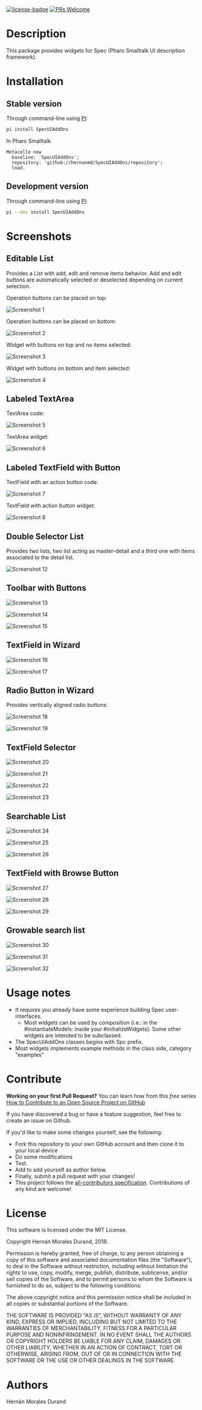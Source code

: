 [![license-badge](https://img.shields.io/badge/license-MIT-blue.svg)](https://img.shields.io/badge/license-MIT-blue.svg)
[![PRs Welcome](https://img.shields.io/badge/PRs-welcome-brightgreen.svg?style=flat-square)](http://makeapullrequest.com)

# Description

This package provides widgets for Spec (Pharo Smalltalk UI description framework).

# Installation

## Stable version

Through command-line using [PI](https://github.com/hernanmd/pi):

```bash
pi install SpecUIAddOns
```

In Pharo Smalltalk

[//]: # (pi)
```smalltalk
Metacello new	  baseline: 'SpecUIAddOns';	  repository: 'github://hernanmd/SpecUIAddOns/repository';	  load.
```

## Development version

Through command-line using [PI](https://github.com/hernanmd/pi):

```bash
pi --dev install SpecUIAddOns
```

# Screenshots

## Editable List

Provides a List with add, edit and remove items behavior. Add and edit buttons are automatically selected or deselected depending on current selection. 

Operation buttons can be placed on top:

![Screenshot 1](screenshots/01_SpcEditableList_code_1.png)

Operation buttons can be placed on bottom:

![Screenshot 2](screenshots/01_SpcEditableList_code_2.png)

Widget with buttons on top and no items selected:

![Screenshot 3](screenshots/01_SpcEditableList_widget_1.png)

Widget with buttons on bottom and item selected:

![Screenshot 4](screenshots/01_SpcEditableList_widget_2.png)

## Labeled TextArea

TextArea code:

![Screenshot 5](screenshots/02_LabeledTextArea_code.png)

TextArea widget:

![Screenshot 6](screenshots/02_LabeledTextArea_widget.png)

## Labeled TextField with Button

TextField with an action button code:

![Screenshot 7](screenshots/03_SpcLabeledTextFieldWithButton_code.png)

TextField with action button widget:

![Screenshot 8](screenshots/03_SpcLabeledTextFieldWithButton_widget.png)

## Double Selector List

Provides two lists, two list acting as master-detail and a third one with items associated to the detail list.

![Screenshot 12](screenshots/05_SpcDoubleSelector_final.png)

## Toolbar with Buttons

![Screenshot 13](screenshots/06_SpcToolbarButtons_code.png)

![Screenshot 14](screenshots/06_Toolbar_2.png)

![Screenshot 15](screenshots/06_Toolbar_3.png)

## TextField in Wizard

![Screenshot 16](screenshots/07_SpcWizardTextField_code.png)

![Screenshot 17](screenshots/07_WizardTextField.png)

## Radio Button in Wizard

Provides vertically aligned radio buttons:

![Screenshot 18](screenshots/08_SpcWizardRadioButtonExample_code.png)

![Screenshot 19](screenshots/08_SpcWizardRadioButtonExample_widget.png)

## TextField Selector

![Screenshot 20](screenshots/09_SpcLabeledTextFieldSelector_1.png)

![Screenshot 21](screenshots/09_SpcLabeledTextFieldSelector_2.png)

![Screenshot 22](screenshots/09_SpcLabeledTextFieldSelector_3.png)

![Screenshot 23](screenshots/09_SpcLabeledTextFieldSelector_code.png)

## Searchable List

![Screenshot 24](screenshots/10_SingleSearchableMCList_code.png)

![Screenshot 25](screenshots/10_SingleSearchableMCList_widget_1.png)

![Screenshot 26](screenshots/10_SingleSearchableMCList_widget_2.png)

## TextField with Browse Button

![Screenshot 27](screenshots/11_SpcLabeledTextFieldWithBrowseButton_code.png)

![Screenshot 28](screenshots/11_SpcLabeledTextFieldWithBrowseButton_widget_1.png)

![Screenshot 29](screenshots/11_SpcLabeledTextFieldWithBrowseButton_widget_2.png)

## Growable search list

![Screenshot 30](screenshots/12_SpcGrowableSearchList_code.png)

![Screenshot 31](screenshots/12_SpcGrowableSearchList_widget_1.png)

![Screenshot 32](screenshots/12_SpcGrowableSearchList_widget_2.png)


# Usage notes

  - It requires you already have some experience building Spec user-interfaces.
    - Most widgets can be used by composition (i.e.: in the #instantiateModels: inside your #initializeWidgets). Some other widgets are intended to be subclassed.
  - The SpecUIAddOns classes begins with Spc prefix.
  - Most widgets implements example methods in the class side, category "examples"

# Contribute**Working on your first Pull Request?** You can learn how from this *free* series [How to Contribute to an Open Source Project on GitHub](https://egghead.io/series/how-to-contribute-to-an-open-source-project-on-github)If you have discovered a bug or have a feature suggestion, feel free to create an issue on Github.If you'd like to make some changes yourself, see the following:      - Fork this repository to your own GitHub account and then clone it to your local device  - Do some modifications  - Test.  - Add <your GitHub username> to add yourself as author below.  - Finally, submit a pull request with your changes!  - This project follows the [all-contributors specification](https://github.com/kentcdodds/all-contributors). Contributions of any kind are welcome!
# License	This software is licensed under the MIT License.Copyright Hernán Morales Durand, 2018.Permission is hereby granted, free of charge, to any person obtaining a copy of this software and associated documentation files (the "Software"), to deal in the Software without restriction, including without limitation the rights to use, copy, modify, merge, publish, distribute, sublicense, and/or sell copies of the Software, and to permit persons to whom the Software is furnished to do so, subject to the following conditions:The above copyright notice and this permission notice shall be included in all copies or substantial portions of the Software.THE SOFTWARE IS PROVIDED "AS IS", WITHOUT WARRANTY OF ANY KIND, EXPRESS OR IMPLIED, INCLUDING BUT NOT LIMITED TO THE WARRANTIES OF MERCHANTABILITY, FITNESS FOR A PARTICULAR PURPOSE AND NONINFRINGEMENT. IN NO EVENT SHALL THE AUTHORS OR COPYRIGHT HOLDERS BE LIABLE FOR ANY CLAIM, DAMAGES OR OTHER LIABILITY, WHETHER IN AN ACTION OF CONTRACT, TORT OR OTHERWISE, ARISING FROM, OUT OF OR IN CONNECTION WITH THE SOFTWARE OR THE USE OR OTHER DEALINGS IN THE SOFTWARE.
# AuthorsHernán Morales Durand
